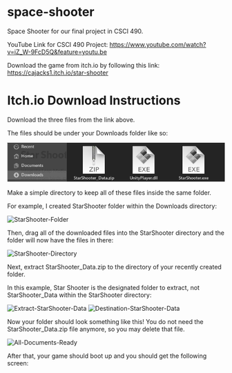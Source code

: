 # space-shooter
Space Shooter for our final project in CSCI 490.

YouTube Link for CSCI 490 Project: https://www.youtube.com/watch?v=iZ_W-9FcD5Q&feature=youtu.be

Download the game from itch.io by following this link: https://cajacks1.itch.io/star-shooter

# Itch.io Download Instructions
Download the three files from the link above.

The files should be under your Downloads folder like so:

![](/images/downloads-folder.png)

Make a simple directory to keep all of these files inside the same folder.  

For example, I created StarShooter folder within the Downloads directory:

![StarShooter-Folder](https://github.com/cajacks1/space-shooter/tree/master/images/starshooter-folder.png)

Then, drag all of the downloaded files into the StarShooter directory and the folder will now have the files in there:

![StarShooter-Directory](https://github.com/cajacks1/space-shooter/tree/master/images/starshooter-directory.png)

Next, extract StarShooter_Data.zip to the directory of your recently created folder.  

In this example, Star Shooter is the designated folder to extract, not StarShooter_Data within the StarShooter directory:

![Extract-StarShooter-Data](https://github.com/cajacks1/space-shooter/tree/master/images/extract-starshooter_data.png)
![Destination-StarShooter-Data](https://github.com/cajacks1/space-shooter/tree/master/images/destination-starshooter_data.png)

Now your folder should look something like this!  You do not need the StarShooter_Data.zip file anymore, so you may delete that file.

![All-Documents-Ready](https://github.com/cajacks1/space-shooter/tree/master/images/all-documents-ready.png)

After that, your game should boot up and you should get the following screen:
